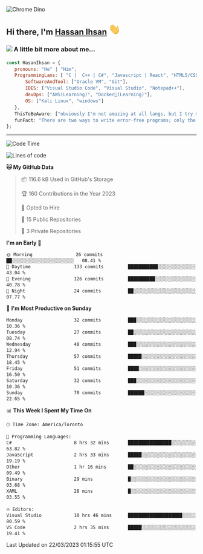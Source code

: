  <!--
**HasanIhsan/HasanIhsan** is a ✨ _special_ ✨ repository because its `README.md` (this file) appears on your GitHub profile.
-->

![Chrome Dino](https://mir-s3-cdn-cf.behance.net/project_modules/max_1200/4ff07986208593.5d9a654e92f36.gif)


<h2 align="left">Hi there, I'm <a href="https://www.linkedin.com/in/hassan-ihsan-045b11231/" target="_blank" rel="noopener noreferrer">Hassan Ihsan</a> <img src="https://raw.githubusercontent.com/ABSphreak/ABSphreak/master/gifs/Hi.gif" height="30" />
 
 
 ### <img src="https://media.giphy.com/media/VgCDAzcKvsR6OM0uWg/giphy.gif" width="50"> A little bit more about me...  
 
 ```javascript
const HasanIhsan = {
    pronouns: "He" | "Him",
    ProgrammingLans: [ "C |  C++ | C#", "Javascript | React", "HTML5/CSS", "JSON", "Java"],
        SoftwareAndTool: ["Oracle VM", "Git"],
        IDES: ["Visual Studio Code", "Visual Studio", "Notepad++"],
        devOps: ["AWS(Learning)", "Docker🐳(Learning)"], 
        OS: ["Kali Linux", "windows"]
    },
    ThisToBeAware: ["obviously I'm not amazing at all langs, but I try my best not to go rusty"], 
    funFact: "There are two ways to write error-free programs; only the third one works"
};
```
 
 --- 

<!--START_SECTION:waka-->
![Code Time](http://img.shields.io/badge/Code%20Time-134%20hrs%2011%20mins-blue)

![Lines of code](https://img.shields.io/badge/From%20Hello%20World%20I%27ve%20Written-363.9%20thousand%20lines%20of%20code-blue)

**🐱 My GitHub Data** 

> 📦 116.6 kB Used in GitHub's Storage 
 > 
> 🏆 160 Contributions in the Year 2023
 > 
> 💼 Opted to Hire
 > 
> 📜 15 Public Repositories 
 > 
> 🔑 3 Private Repositories 
 > 
**I'm an Early 🐤** 

```text
🌞 Morning                26 commits          ██░░░░░░░░░░░░░░░░░░░░░░░   08.41 % 
🌆 Daytime                133 commits         ███████████░░░░░░░░░░░░░░   43.04 % 
🌃 Evening                126 commits         ██████████░░░░░░░░░░░░░░░   40.78 % 
🌙 Night                  24 commits          ██░░░░░░░░░░░░░░░░░░░░░░░   07.77 % 
```
📅 **I'm Most Productive on Sunday** 

```text
Monday                   32 commits          ███░░░░░░░░░░░░░░░░░░░░░░   10.36 % 
Tuesday                  27 commits          ██░░░░░░░░░░░░░░░░░░░░░░░   08.74 % 
Wednesday                40 commits          ███░░░░░░░░░░░░░░░░░░░░░░   12.94 % 
Thursday                 57 commits          █████░░░░░░░░░░░░░░░░░░░░   18.45 % 
Friday                   51 commits          ████░░░░░░░░░░░░░░░░░░░░░   16.50 % 
Saturday                 32 commits          ███░░░░░░░░░░░░░░░░░░░░░░   10.36 % 
Sunday                   70 commits          ██████░░░░░░░░░░░░░░░░░░░   22.65 % 
```


📊 **This Week I Spent My Time On** 

```text
🕑︎ Time Zone: America/Toronto

💬 Programming Languages: 
C#                       8 hrs 32 mins       ████████████████░░░░░░░░░   63.82 % 
JavaScript               2 hrs 33 mins       █████░░░░░░░░░░░░░░░░░░░░   19.19 % 
Other                    1 hr 16 mins        ██░░░░░░░░░░░░░░░░░░░░░░░   09.49 % 
Binary                   29 mins             █░░░░░░░░░░░░░░░░░░░░░░░░   03.68 % 
XAML                     28 mins             █░░░░░░░░░░░░░░░░░░░░░░░░   03.55 % 

🔥 Editors: 
Visual Studio            10 hrs 46 mins      ████████████████████░░░░░   80.59 % 
VS Code                  2 hrs 35 mins       █████░░░░░░░░░░░░░░░░░░░░   19.41 % 
```


 Last Updated on 22/03/2023 01:15:55 UTC
<!--END_SECTION:waka-->
 
 

